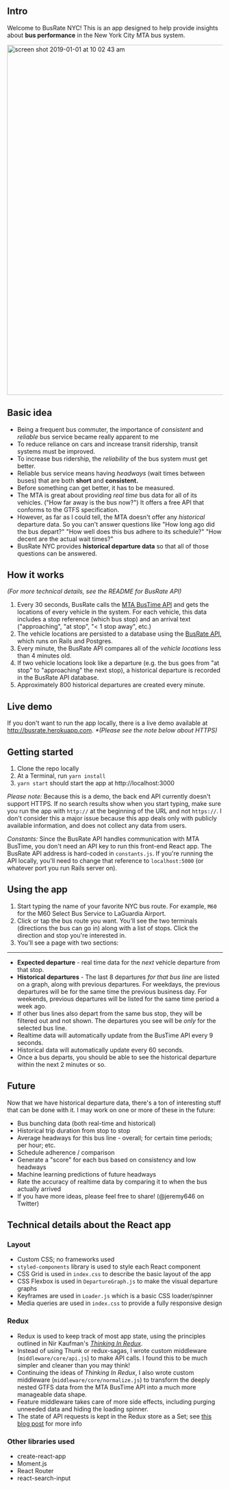 ## Intro

Welcome to BusRate NYC!  This is an app designed to help provide insights about __bus performance__ in the New York City MTA bus system.

<img width="816" alt="screen shot 2019-01-01 at 10 02 43 am" src="https://user-images.githubusercontent.com/22042343/50574027-6bc3ad00-0dad-11e9-9b13-9e6495b6c9ed.png">

## Basic idea

* Being a frequent bus commuter, the importance of _consistent_ and _reliable_ bus service became really apparent to me
* To reduce reliance on cars and increase transit ridership, transit systems must be improved.
* To increase bus ridership, the _reliability_ of the bus system must get better.
* Reliable bus service means having _headways_ (wait times between buses) that are both __short__ and __consistent.__
* Before something can get better, it has to be measured.
* The MTA is great about providing _real time_ bus data for all of its vehicles.  ("How far away is the bus now?")  It offers a free API that conforms to the GTFS specification.
* However, as far as I could tell, the MTA doesn't offer any _historical_ departure data.  So you can't answer questions like "How long ago did the bus depart?" "How well does this bus adhere to its schedule?" "How decent are the actual wait times?"
* BusRate NYC provides __historical departure data__ so that all of those questions can be answered.

## How it works

_(For more technical details, see the README for BusRate API)_

1. Every 30 seconds, BusRate calls the [MTA BusTime API](http://bustime.mta.info/wiki/Developers/SIRIVehicleMonitoring) and gets the locations of every vehicle in the system.  For each vehicle, this data includes a stop reference (which bus stop) and an arrival text ("approaching", "at stop", "< 1 stop away", etc.)
2. The vehicle locations are persisted to a database using the [BusRate API](https://github.com/jeremylenz/busrate-api), which runs on Rails and Postgres.
3. Every minute, the BusRate API compares all of the _vehicle locations_ less than 4 minutes old.
4. If two vehicle locations look like a departure (e.g. the bus goes from "at stop" to "approaching" the next stop), a historical departure is recorded in the BusRate API database.
5. Approximately 800 historical departures are created every minute.

## Live demo

If you don't want to run the app locally, there is a live demo available at http://busrate.herokuapp.com.  _*(Please see the note below about HTTPS)_

## Getting started

1. Clone the repo locally
2. At a Terminal, run `yarn install`
3. `yarn start` should start the app at http://localhost:3000

_Please note:_ Because this is a demo, the back end API currently doesn't support HTTPS.  If no search results show when you start typing, make sure you run the app with `http://` at the beginning of the URL and not `https://`.  I don't consider this a major issue because this app deals only with publicly available information, and does not collect any data from users.

_Constants:_ Since the BusRate API handles communication with MTA BusTime, you don't need an API key to run this front-end React app.  The BusRate API address is hard-coded in `constants.js`.  If you're running the API locally, you'll need to change that reference to `localhost:5000` (or whatever port you run Rails server on).

## Using the app

1. Start typing the name of your favorite NYC bus route.  For example, `M60` for the M60 Select Bus Service to LaGuardia Airport.
2. Click or tap the bus route you want.  You'll see the two terminals (directions the bus can go in) along with a list of stops.  Click the direction and stop you're interested in.
3. You'll see a page with two sections:

-----

* __Expected departure__ - real time data for the _next_ vehicle departure from that stop.
* __Historical departures__ - The last 8 departures _for that bus line_ are listed on a graph, along with previous departures.  For weekdays, the previous departures will be for the same time the previous business day.  For weekends, previous departures will be listed for the same time period a week ago.
* If other bus lines also depart from the same bus stop, they will be filtered out and not shown.  The departures you see will be _only_ for the selected bus line.
* Realtime data will automatically update from the BusTime API every 9 seconds.
* Historical data will automatically update every 60 seconds.
* Once a bus departs, you should be able to see the historical departure within the next 2 minutes or so.

## Future

Now that we have historical departure data, there's a ton of interesting stuff that can be done with it.  I may work on one or more of these in the future:

* Bus bunching data (both real-time and historical)
* Historical trip duration from stop to stop
* Average headways for this bus line - overall; for certain time periods; per hour; etc.
* Schedule adherence / comparison
* Generate a "score" for each bus based on consistency and low headways
* Machine learning predictions of future headways
* Rate the accuracy of realtime data by comparing it to when the bus actually arrived
* If you have more ideas, please feel free to share!  (@jeremy646 on Twitter)

## Technical details about the React app

### Layout

* Custom CSS; no frameworks used
* `styled-components` library is used to style each React component
* CSS Grid is used in `index.css` to describe the basic layout of the app
* CSS Flexbox is used in `DepartureGraph.js` to make the visual departure graphs
* Keyframes are used in `Loader.js` which is a basic CSS loader/spinner
* Media queries are used in `index.css` to provide a fully responsive design

### Redux

* Redux is used to keep track of most app state, using the principles outlined in Nir Kaufman's [_Thinking In Redux_](https://leanpub.com/thinking-in-Redux).
* Instead of using Thunk or redux-sagas, I wrote custom middleware (`middleware/core/api.js`) to make API calls.  I found this to be much simpler and cleaner than you may think!
* Continuing the ideas of _Thinking In Redux_, I also wrote custom middleware (`middleware/core/normalize.js`) to transform the deeply nested GTFS data from the MTA BusTime API into a much more manageable data shape.
* Feature middleware takes care of more side effects, including purging unneeded data and hiding the loading spinner.
* The state of API requests is kept in the Redux store as a Set; see [this blog post](https://medium.com/@jeremylenz/using-javascript-sets-in-a-redux-store-5ea10e882719) for more info

### Other libraries used

* create-react-app
* Moment.js
* React Router
* react-search-input
